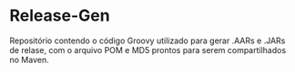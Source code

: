# Release-Gen
Repositório contendo o código Groovy utilizado para gerar .AARs e .JARs de relase, com o arquivo POM e MD5 prontos 
para serem compartilhados no Maven.
